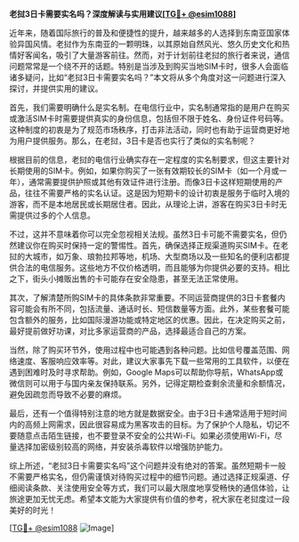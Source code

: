 **老挝3日卡需要实名吗？深度解读与实用建议[[TG💪+ @esim1088](https://t.me/s/esim1088)]**

近年来，随着国际旅行的普及和便捷性的提升，越来越多的人选择到东南亚国家体验异国风情。老挝作为东南亚的一颗明珠，以其原始自然风光、悠久历史文化和热情好客闻名，吸引了大量游客前往。然而，对于计划前往老挝的旅行者来说，通信问题常常是一个绕不开的话题。特别是当涉及到购买当地SIM卡时，很多人会面临诸多疑问，比如“老挝3日卡需要实名吗？”本文将从多个角度对这一问题进行深入探讨，并提供实用的建议。

首先，我们需要明确什么是实名制。在电信行业中，实名制通常指的是用户在购买或激活SIM卡时需要提供真实的身份信息，包括但不限于姓名、身份证件号码等。这种制度的初衷是为了规范市场秩序，打击非法活动，同时也有助于运营商更好地为用户提供服务。那么，在老挝，3日卡是否也实行了类似的实名制呢？

根据目前的信息，老挝的电信行业确实存在一定程度的实名制要求，但这主要针对长期使用的SIM卡。例如，如果你购买了一张有效期较长的SIM卡（如一个月或一年），通常需要提供护照或其他有效证件进行注册。而像3日卡这样短期使用的产品，往往不需要严格的实名认证。这是因为短期卡的设计初衷是服务于临时入境的游客，而不是本地居民或长期居住者。因此，从理论上讲，游客在购买3日卡时无需提供过多的个人信息。

不过，这并不意味着你可以完全忽视相关法规。虽然3日卡可能不需要实名，但仍然建议你在购买时保持一定的警惕性。首先，确保选择正规渠道购买SIM卡。在老挝的大城市，如万象、琅勃拉邦等地，机场、大型商场以及一些知名的便利店都提供合法的电信服务。这些地方不仅价格透明，而且能够为你提供必要的支持。相比之下，街头小摊贩出售的卡可能存在安全隐患，甚至无法正常使用。

其次，了解清楚所购SIM卡的具体条款非常重要。不同运营商提供的3日卡套餐内容可能会有所不同，包括流量、通话时长、短信数量等方面。此外，某些套餐可能包含额外的服务，比如国际漫游功能或特定地区的优惠。因此，在决定购买之前，最好提前做好功课，对比多家运营商的产品，选择最适合自己的方案。

当然，除了购买环节外，使用过程中也可能遇到各种问题。比如信号覆盖范围、网络速度、客服响应效率等。对此，建议大家事先下载一些常用的工具软件，以便在遇到困难时及时寻求帮助。例如，Google Maps可以帮助你导航，WhatsApp或微信则可以用于与国内亲友保持联系。另外，记得定期检查剩余流量和余额情况，避免因疏忽而导致不必要的麻烦。

最后，还有一个值得特别注意的地方就是数据安全。由于3日卡通常适用于短时间内的高频上网需求，因此很容易成为黑客攻击的目标。为了保护个人隐私，切记不要随意点击陌生链接，也不要登录不安全的公共Wi-Fi。如果必须使用Wi-Fi，尽量选择加密级别较高的网络，并安装杀毒软件以增强防护能力。

综上所述，“老挝3日卡需要实名吗”这个问题并没有绝对的答案。虽然短期卡一般不需要严格实名，但仍需谨慎对待购买过程中的细节问题。通过选择正规渠道、仔细阅读条款、关注使用安全等方式，我们可以最大限度地享受畅快的通信体验，让旅途更加无忧无虑。希望本文能为大家提供有价值的参考，祝大家在老挝度过一段美好的时光！

[[TG💪+ @esim1088](https://t.me/s/esim1088) ![Image](https://i.postimg.cc/4NQfJmqS/Snipaste-2025-05-13-00-14-12.png)]